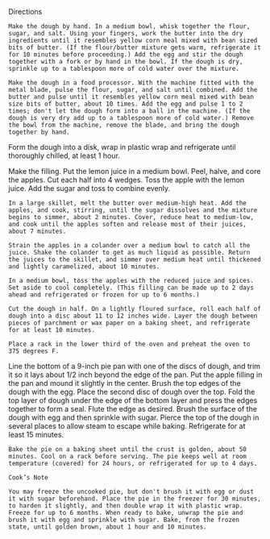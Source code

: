 
Directions

    Make the dough by hand. In a medium bowl, whisk together the flour, sugar, and salt. Using your fingers, work the butter into the dry ingredients until it resembles yellow corn meal mixed with bean sized bits of butter. (If the flour/butter mixture gets warm, refrigerate it for 10 minutes before proceeding.) Add the egg and stir the dough together with a fork or by hand in the bowl. If the dough is dry, sprinkle up to a tablespoon more of cold water over the mixture.
    
    Make the dough in a food processor. With the machine fitted with the metal blade, pulse the flour, sugar, and salt until combined. Add the butter and pulse until it resembles yellow corn meal mixed with bean size bits of butter, about 10 times. Add the egg and pulse 1 to 2 times; don't let the dough form into a ball in the machine. (If the dough is very dry add up to a tablespoon more of cold water.) Remove the bowl from the machine, remove the blade, and bring the dough together by hand.
   
   Form the dough into a disk, wrap in plastic wrap and refrigerate until thoroughly chilled, at least 1 hour.
   
   Make the filling. Put the lemon juice in a medium bowl. Peel, halve, and core the apples. Cut each half into 4 wedges. Toss the apple with the lemon juice. Add the sugar and toss to combine evenly.
    
    In a large skillet, melt the butter over medium-high heat. Add the apples, and cook, stirring, until the sugar dissolves and the mixture begins to simmer, about 2 minutes. Cover, reduce heat to medium-low, and cook until the apples soften and release most of their juices, about 7 minutes.
    
    Strain the apples in a colander over a medium bowl to catch all the juice. Shake the colander to get as much liquid as possible. Return the juices to the skillet, and simmer over medium heat until thickened and lightly caramelized, about 10 minutes.
    
    In a medium bowl, toss the apples with the reduced juice and spices. Set aside to cool completely. (This filling can be made up to 2 days ahead and refrigerated or frozen for up to 6 months.)
    
    Cut the dough in half. On a lightly floured surface, roll each half of dough into a disc about 11 to 12 inches wide. Layer the dough between pieces of parchment or wax paper on a baking sheet, and refrigerate for at least 10 minutes.
    
    Place a rack in the lower third of the oven and preheat the oven to 375 degrees F.
   
   Line the bottom of a 9-inch pie pan with one of the discs of dough, and trim it so it lays about 1/2 inch beyond the edge of the pan. Put the apple filling in the pan and mound it slightly in the center. Brush the top edges of the dough with the egg. Place the second disc of dough over the top. Fold the top layer of dough under the edge of the bottom layer and press the edges together to form a seal. Flute the edge as desired. Brush the surface of the dough with egg and then sprinkle with sugar. Pierce the top of the dough in several places to allow steam to escape while baking. Refrigerate for at least 15 minutes.
    
    Bake the pie on a baking sheet until the crust is golden, about 50 minutes. Cool on a rack before serving. The pie keeps well at room temperature (covered) for 24 hours, or refrigerated for up to 4 days.

    Cook’s Note

    You may freeze the uncooked pie, but don't brush it with egg or dust it with sugar beforehand. Place the pie in the freezer for 30 minutes, to harden it slightly, and then double wrap it with plastic wrap. Freeze for up to 6 months. When ready to bake, unwrap the pie and brush it with egg and sprinkle with sugar. Bake, from the frozen state, until golden brown, about 1 hour and 10 minutes.
